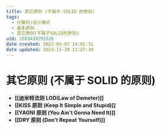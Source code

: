 ```yaml
---
title: 其它原则 (不属于 SOLID 的原则)
tags: 
  - 计算机/设计模式
  - 基本原则
  - 其它原则(不属于SOLID的原则)
uid: 1683439291526
date created: 2023-05-07 14:01:31
date updated: 2023-11-28 11:27:39
---
```


# 其它原则 (不属于 SOLID 的原则)

- **[[迪米特法则 LOD(Law of Demeter)]]**
- **[[KISS 原则 (Keep It Simple and Stupid)]]**
- **[[YAGNI 原则 (You Ain't Gonna Need It)]]**
- **[[DRY 原则 (Don't Repeat Yourself)]]**

